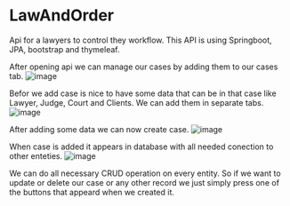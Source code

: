 # LawAndOrder
Api for a lawyers to control they workflow.
This API is using Springboot, JPA, bootstrap and thymeleaf. 

After opening api we can manage our cases by adding them to our cases tab. 
![image](https://github.com/Bartemnius/LawAndOrder/assets/64535843/e0ad6637-6735-406a-a685-975e495755b7)


Befor we add case is nice to have some data that can be in that case like Lawyer, Judge, Court and Clients. 
We can add them in separate tabs. 
![image](https://github.com/Bartemnius/LawAndOrder/assets/64535843/e5dfac1f-b14b-4f4e-8c69-7aa0b2d14d66)

After adding some data we can now create case. 
![image](https://github.com/Bartemnius/LawAndOrder/assets/64535843/7c7fe25f-c916-41df-b92d-7815d9a67646)

When case is added it appears in database with all needed conection to other enteties. 
![image](https://github.com/Bartemnius/LawAndOrder/assets/64535843/6e695c9a-ca1e-4930-ac4c-8c627e10dfd4)

We can do all necessary CRUD operation on every entity. So if we want to update or delete our case or any other record we just simply press one of the buttons that appeard when we created it. 
